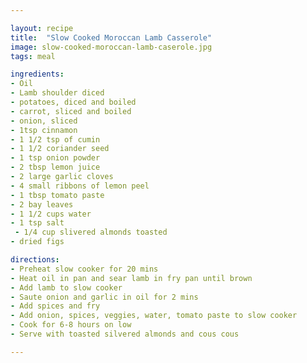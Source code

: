 ```yaml
---

layout: recipe
title:  "Slow Cooked Moroccan Lamb Casserole"
image: slow-cooked-moroccan-lamb-caserole.jpg
tags: meal

ingredients:
- Oil
- Lamb shoulder diced
- potatoes, diced and boiled
- carrot, sliced and boiled
- onion, sliced 
- 1tsp cinnamon
- 1 1/2 tsp of cumin 
- 1 1/2 coriander seed
- 1 tsp onion powder
- 2 tbsp lemon juice
- 2 large garlic cloves
- 4 small ribbons of lemon peel 
- 1 tbsp tomato paste
- 2 bay leaves
- 1 1/2 cups water 
- 1 tsp salt
 - 1/4 cup slivered almonds toasted 
- dried figs 

directions:
- Preheat slow cooker for 20 mins
- Heat oil in pan and sear lamb in fry pan until brown
- Add lamb to slow cooker 
- Saute onion and garlic in oil for 2 mins 
- Add spices and fry
- Add onion, spices, veggies, water, tomato paste to slow cooker
- Cook for 6-8 hours on low 
- Serve with toasted silvered almonds and cous cous 

---
```

